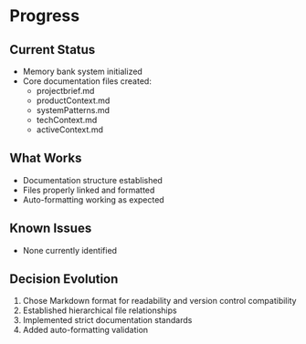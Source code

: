 # Progress

## Current Status

- Memory bank system initialized
- Core documentation files created:
  - projectbrief.md
  - productContext.md
  - systemPatterns.md
  - techContext.md
  - activeContext.md

## What Works

- Documentation structure established
- Files properly linked and formatted
- Auto-formatting working as expected

## Known Issues

- None currently identified

## Decision Evolution

1. Chose Markdown format for readability and version control compatibility
2. Established hierarchical file relationships
3. Implemented strict documentation standards
4. Added auto-formatting validation
